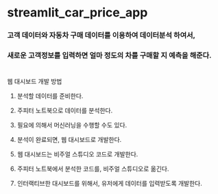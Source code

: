# streamlit_car_price_app


### 고객 데이터와 자동차 구매 데이터를 이용하여 데이터분석 하여서, 
### 새로운 고객정보를 입력하면 얼마 정도의 차를 구매할 지 예측을 해준다.

#



웹 대시보드 개발 방법

1. 분석할 데이터를 준비한다.

2. 주피터 노트북으로 데이터를 분석한다.

3. 필요에 의해서 머신러닝을 수행할 수도 있다.

4. 분석이 완료되면, 웹 대시보드로 개발한다.

5. 웹 대시보드는 비주얼 스튜디오 코드로 개발한다.

6. 주피터 노트북에서 분석한 코드를, 비주얼 스튜디오로 옮긴다.

7. 인터랙티브한 대시보드를 위해서, 유저에게 데이터를 입력받도록 개발한다.
